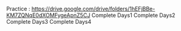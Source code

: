Practice : https://drive.google.com/drive/folders/1hEFjBBe-KM7ZQNqE0dXOMFygeApnZ5CJ
Complete Days1
Complete Days2
Complete Days3
Complete Days4
